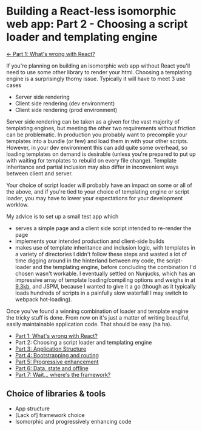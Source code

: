 # Building a React-less isomorphic web app: Part 2 - Choosing a script loader and templating engine

[<- Part 1: What's wrong with React?]()

If you're planning on building an isomorphic web app without React you'll need to use some other library to render your html. Choosing a templating engine is a surprisingly thorny issue. Typically it will have to meet 3 use cases

 - Server side rendering
 - Client side rendering (dev environment)
 - Client side rendering (prod environment)

Server side rendering can be taken as a given for the vast majority of templating engines, but meeting the other two requirements without friction can be problematic. In production you probably want to precompile your templates into a bundle (or few) and load them in with your other scripts. However, in your dev environment this can add quite some overhead, so loading templates on demand is desirable (unless you're prepared to put up with waiting for templates to rebuild on every file change). Template inheritance and partial inclusion may also differ in inconvenient ways between client and server.

Your choice of script loader will probably have an impact on some or all of the above, and if you're tied to your choice of templating engine or script loader, you may have to lower your expectations for your development worklow.

My advice is to set up a small test app which 
 - serves a simple page and a client side script intended to re-render the page
 - implements your intended production and client-side builds
 - makes use of template inheritance and inclusion logic, with templates in a variety of directories
I didn't follow these steps and wasted a lot of time digging around in the hinterland between my code, the script-loader and the templating engine, before concluding the combination I'd chosen wasn't workable. I eventually settled on Nunjucks, which has an impressive array of template loading/compiling options and weighs in at [9.3kb](https://mozilla.github.io/nunjucks/files/nunjucks-slim.min.js), and JSPM, because I wanted to give it a go (though as it typically loads hundreds of scripts in a painfully slow waterfall I may switch to webpack hot-loading).

Once you've found a winning combination of loader and template engine the tricky stuff is done. From now on it's just a matter of writing beautiful, easily maintainable application code. That should be easy (ha ha).

- [Part 1: What's wrong with React?]()
- Part 2: Choosing a script loader and templating engine
- [Part 3: Application Structure]()
- [Part 4: Bootstrapping and routing]()
- [Part 5: Progressive enhancement]()
- [Part 6: Data, state and offline]()
- [Part 7: Wait... where's the framework?]()


## Choice of libraries & tools

- App structure
- [Lack of] framework choice
- Isomorphic and progressively enhancing code



